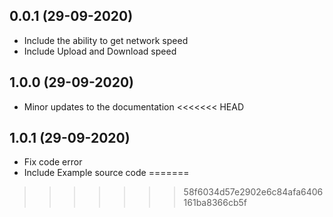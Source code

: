 ## 0.0.1 (29-09-2020)

- Include the ability to get network speed
- Include Upload and Download speed

## 1.0.0 (29-09-2020)

- Minor updates to the documentation
<<<<<<< HEAD

## 1.0.1 (29-09-2020)

- Fix code error
- Include Example source code
=======
>>>>>>> 58f6034d57e2902e6c84afa6406161ba8366cb5f
